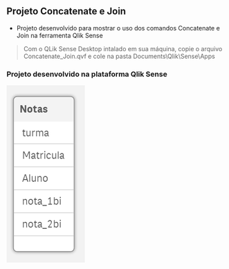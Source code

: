 ## Projeto Concatenate e Join

- Projeto desenvolvido para mostrar o uso dos comandos Concatenate e Join na ferramenta Qlik Sense

> Com o QLik Sense Desktop intalado em sua máquina, copie o arquivo Concatenate_Join.qvf e cole na pasta Documents\Qlik\Sense\Apps



### Projeto desenvolvido na plataforma Qlik Sense

![dsds](tabela.PNG)



